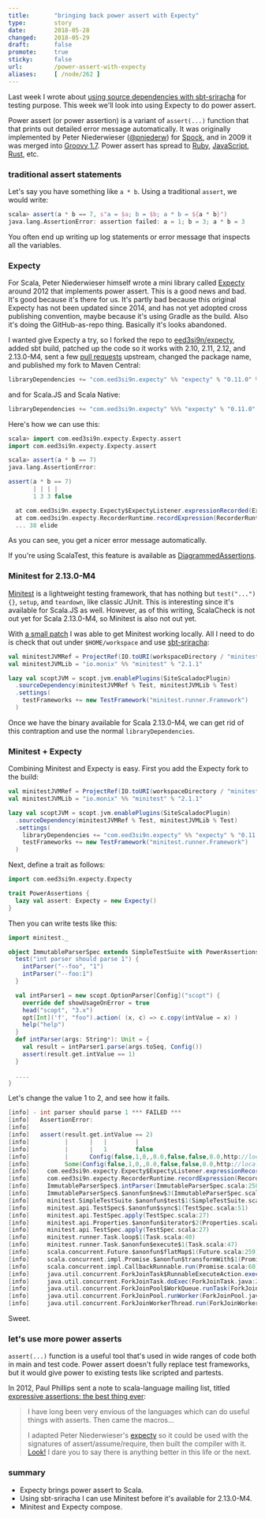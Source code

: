 ```yaml
---
title:       "bringing back power assert with Expecty"
type:        story
date:        2018-05-28
changed:     2018-05-29
draft:       false
promote:     true
sticky:      false
url:         /power-assert-with-expecty
aliases:     [ /node/262 ]
---
```


  [sbt-sriracha]: http://eed3si9n.com/hot-source-dependencies-using-sbt-sriracha
  [g2009]: http://groovy-lang.org/releasenotes/groovy-1.7.html#Groovy17releasenotes-PowerAsserts
  [rpower]: https://github.com/k-tsj/power_assert
  [jspower]: https://github.com/power-assert-js/power-assert
  [rspower]: https://github.com/gifnksm/power-assert-rs
  [expecty]: https://github.com/pniederw/expecty
  [expecty2]: https://github.com/eed3si9n/expecty
  [10]: https://github.com/pniederw/expecty/pull/10
  [14]: https://github.com/monix/minitest/pull/14
  [minitest]: https://github.com/monix/minitest
  [pp2012]: https://groups.google.com/d/msg/scala-language/Z4ByvmQESJ0/SaFj7QBproYJ
  [2]: https://gist.github.com/paulp/3019862

Last week I wrote about [using source dependencies with sbt-sriracha][sbt-sriracha] for testing purpose. This week we'll look into using Expecty to do power assert.

Power assert (or power assertion) is a variant of `assert(...)` function that that prints out detailed error message automatically. It was originally implemented by Peter Niederwieser ([@pniederw](https://twitter.com/pniederw)) for [Spock](http://spockframework.org/), and in 2009 it was merged into [Groovy 1.7][g2009]. Power assert has spread to [Ruby][rpower], [JavaScript][jspower], [Rust][rspower], etc.

### traditional assert statements

Let's say you have something like `a * b`. Using a traditional `assert`, we would write:

```scala
scala> assert(a * b == 7, s"a = $a; b = $b; a * b = ${a * b}")
java.lang.AssertionError: assertion failed: a = 1; b = 3; a * b = 3
```

You often end up writing up log statements or error message that inspects all the variables.

### Expecty

For Scala, Peter Niederwieser himself wrote a mini library called [Expecty][expecty] around 2012 that implements power assert. This is a good news and bad. It's good because it's there for us. It's partly bad because this original Expecty has not been updated since 2014, and has not yet adopted cross publishing convention, maybe because it's using Gradle as the build. Also it's doing the GitHub-as-repo thing. Basically it's looks abandoned.

I wanted give Expecty a try, so I forked the repo to [eed3si9n/expecty][expecty2], added sbt build, patched up the code so it works with 2.10, 2.11, 2.12, and 2.13.0-M4, sent a few [pull requests][10] upstream, changed the package name, and published my fork to Maven Central:

```scala
libraryDependencies += "com.eed3si9n.expecty" %% "expecty" % "0.11.0" % Test
```

and for Scala.JS and Scala Native:

```scala
libraryDependencies += "com.eed3si9n.expecty" %%% "expecty" % "0.11.0" % Test
```

Here's how we can use this:

```scala
scala> import com.eed3si9n.expecty.Expecty.assert
import com.eed3si9n.expecty.Expecty.assert

scala> assert(a * b == 7)
java.lang.AssertionError:

assert(a * b == 7)
       | | | |
       1 3 3 false

  at com.eed3si9n.expecty.Expecty$ExpectyListener.expressionRecorded(Expecty.scala:25)
  at com.eed3si9n.expecty.RecorderRuntime.recordExpression(RecorderRuntime.scala:34)
  ... 38 elide
```

As you can see, you get a nicer error message automatically.

If you're using ScalaTest, this feature is available as [DiagrammedAssertions](https://gist.github.com/bvenners/6b52677e801683df8d0a).

### Minitest for 2.13.0-M4

[Minitest][minitest] is a lightweight testing framework, that has nothing but `test("...") {}`, `setup`, and `teardown`, like classic JUnit. This is interesting since it's available for Scala.JS as well. However, as of this writing, ScalaCheck is not out yet for Scala 2.13.0-M4, so Minitest is also not out yet.

With [a small patch][14] I was able to get Minitest working locally. All I need to do is check that out under `$HOME/workspace` and use [sbt-sriracha][sbt-sriracha]:

```scala
val minitestJVMRef = ProjectRef(IO.toURI(workspaceDirectory / "minitest"), "minitestJVM")
val minitestJVMLib = "io.monix" %% "minitest" % "2.1.1"

lazy val scoptJVM = scopt.jvm.enablePlugins(SiteScaladocPlugin)
  .sourceDependency(minitestJVMRef % Test, minitestJVMLib % Test)
  .settings(
    testFrameworks += new TestFramework("minitest.runner.Framework")
  )
```

Once we have the binary available for Scala 2.13.0-M4, we can get rid of this contraption and use the normal `libraryDependencies`.

### Minitest + Expecty

Combining Minitest and Expecty is easy. First you add the Expecty fork to the build:

```scala
val minitestJVMRef = ProjectRef(IO.toURI(workspaceDirectory / "minitest"), "minitestJVM")
val minitestJVMLib = "io.monix" %% "minitest" % "2.1.1"

lazy val scoptJVM = scopt.jvm.enablePlugins(SiteScaladocPlugin)
  .sourceDependency(minitestJVMRef % Test, minitestJVMLib % Test)
  .settings(
    libraryDependencies += "com.eed3si9n.expecty" %% "expecty" % "0.11.0" % Test,
    testFrameworks += new TestFramework("minitest.runner.Framework")
  )
```

Next, define a trait as follows:

```scala
import com.eed3si9n.expecty.Expecty

trait PowerAssertions {
  lazy val assert: Expecty = new Expecty()
}
```

Then you can write tests like this:

```scala
import minitest._

object ImmutableParserSpec extends SimpleTestSuite with PowerAssertions {
  test("int parser should parse 1") {
    intParser("--foo", "1")
    intParser("--foo:1")
  }

  val intParser1 = new scopt.OptionParser[Config]("scopt") {
    override def showUsageOnError = true
    head("scopt", "3.x")
    opt[Int]('f', "foo").action( (x, c) => c.copy(intValue = x) )
    help("help")
  }
  def intParser(args: String*): Unit = {
    val result = intParser1.parse(args.toSeq, Config())
    assert(result.get.intValue == 1)
  }

  ....
}
```

Let's change the value 1 to 2, and see how it fails.

```scala
[info] - int parser should parse 1 *** FAILED ***
[info]   AssertionError:
[info]
[info]   assert(result.get.intValue == 2)
[info]          |      |   |        |
[info]          |      |   1        false
[info]          |      Config(false,1,0,,0.0,false,false,0.0,http://localhost,0 days,,,,List(),ChampHashMap(),List(),)
[info]          Some(Config(false,1,0,,0.0,false,false,0.0,http://localhost,0 days,,,,List(),ChampHashMap(),List(),))
[info]     com.eed3si9n.expecty.Expecty$ExpectyListener.expressionRecorded(Expecty.scala:25)
[info]     com.eed3si9n.expecty.RecorderRuntime.recordExpression(RecorderRuntime.scala:34)
[info]     ImmutableParserSpec$.intParser(ImmutableParserSpec.scala:258)
[info]     ImmutableParserSpec$.$anonfun$new$3(ImmutableParserSpec.scala:18)
[info]     minitest.SimpleTestSuite.$anonfun$test$1(SimpleTestSuite.scala:27)
[info]     minitest.api.TestSpec$.$anonfun$sync$1(TestSpec.scala:51)
[info]     minitest.api.TestSpec.apply(TestSpec.scala:27)
[info]     minitest.api.Properties.$anonfun$iterator$2(Properties.scala:38)
[info]     minitest.api.TestSpec.apply(TestSpec.scala:27)
[info]     minitest.runner.Task.loop$1(Task.scala:40)
[info]     minitest.runner.Task.$anonfun$execute$1(Task.scala:47)
[info]     scala.concurrent.Future.$anonfun$flatMap$1(Future.scala:259)
[info]     scala.concurrent.impl.Promise.$anonfun$transformWith$1(Promise.scala:37)
[info]     scala.concurrent.impl.CallbackRunnable.run(Promise.scala:60)
[info]     java.util.concurrent.ForkJoinTask$RunnableExecuteAction.exec(ForkJoinTask.java:1402)
[info]     java.util.concurrent.ForkJoinTask.doExec(ForkJoinTask.java:289)
[info]     java.util.concurrent.ForkJoinPool$WorkQueue.runTask(ForkJoinPool.java:1056)
[info]     java.util.concurrent.ForkJoinPool.runWorker(ForkJoinPool.java:1692)
[info]     java.util.concurrent.ForkJoinWorkerThread.run(ForkJoinWorkerThread.java:157)
```

Sweet.

### let's use more power asserts

`assert(...)` function is a useful tool that's used in wide ranges of code both in main and test code.
Power assert doesn't fully replace test frameworks, but it would give power to existing tests like scripted and partests.

In 2012, Paul Phillips sent a note to scala-language mailing list, titled [expressive assertions: the best thing ever][pp2012]:

> I have long been very envious of the languages which can do useful things with asserts.  Then came the macros...
>
> I adapted Peter Niederwieser's [expecty][expecty] so it could be used with the signatures of assert/assume/require, then built the compiler with it.  [Look!][2] I dare you to say there is anything better in this life or the next.

### summary

- Expecty brings power assert to Scala.
- Using sbt-sriracha I can use Minitest before it's available for 2.13.0-M4.
- Minitest and Expecty compose.
